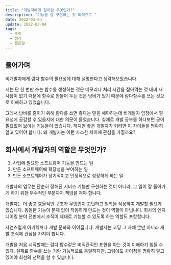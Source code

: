 ```yaml
---
title: "개발자에게 일이란 무엇인가?"
description: "기능을 잘 구현하는 것 외적으로 "
date: 2022-03-04
update: 2022-03-04
tags:
  - 조직
  - 생각
  - 짧은글
---
```


## 들어가며

비개발자에게 람다 함수의 필요성에 대해 설명한다고 생각해보았습니다.

저는 단 한 번만 쓰는 함수를 생성하는 것은 메모리나 처리 시간을 잡아먹는 것 대비 재사용이 없기 때문에 함수로 만들어 두는 것은 낭비가 있기 때문에 람다함수를 쓰는 것으로 이해하고 있었습니다.

그래서 낭비를 줄이기 위해 람다를 쓰면 좋다는 말을 해야하는데 비개발자 압장에서 필요성에 공감할 수 있을지에 대한 의문이 들었습니다. 실제로 개발 공부를 하다보면 굳이 필요없어 보이는 기능들이 있습니다. 하지만 좋은 개발자가 되려면 이 차이들을 명확히 알고 있어야 합니다. 왜 개발자는 이런 사소한 차이에 관심을 가질까요?


## 회사에서 개발자의 역할은 무엇인가?
1. 사업에 필요한 소프트웨어 기능을 만드는 일
2. 만든 소프트웨어에 확장성을 부여하는 일
3. 만든 소프트웨어가 장기적이고 안정적으로 성장하게 하는 일


개발자의 업무는 단순히 정해진 서비스 기능만 구현하는 것이 아니라, 그 일이 잘 돌아가게 하기 위한 부수적인 부분까지 책임을 져야 합니다.

개발자는 더 좋고 효율적인 구조가 무엇인지 고민하고 철학을 적용하여 개발할 필요가 있습니다. 동일한 기능이 문제 없이 작동하게 만드는 것이 역할이 아닙니다. 회사의 엔지니어링 분야 전반에서 조직이 제대로 기능할 수 있도록 하는 역할도 포함합니다.

자연스럽게 아키텍쳐나 개발 문화와 이어집니다. 개발자는 코딩 그 자체 뿐만 아니라 개발 조직에 관심을 가져야 합니다.

개발을 처음 시작할때는 람다 함수같은 비직관적인 표현을 아는 것이 이해하기 힘들 수 있다. 실제로 함수를 쓰는 거랑 기능적으로 동일하지만, 그럼에도 차이점을 명확히 알고 있어야 최선의 선택을 할 수 있습니다.